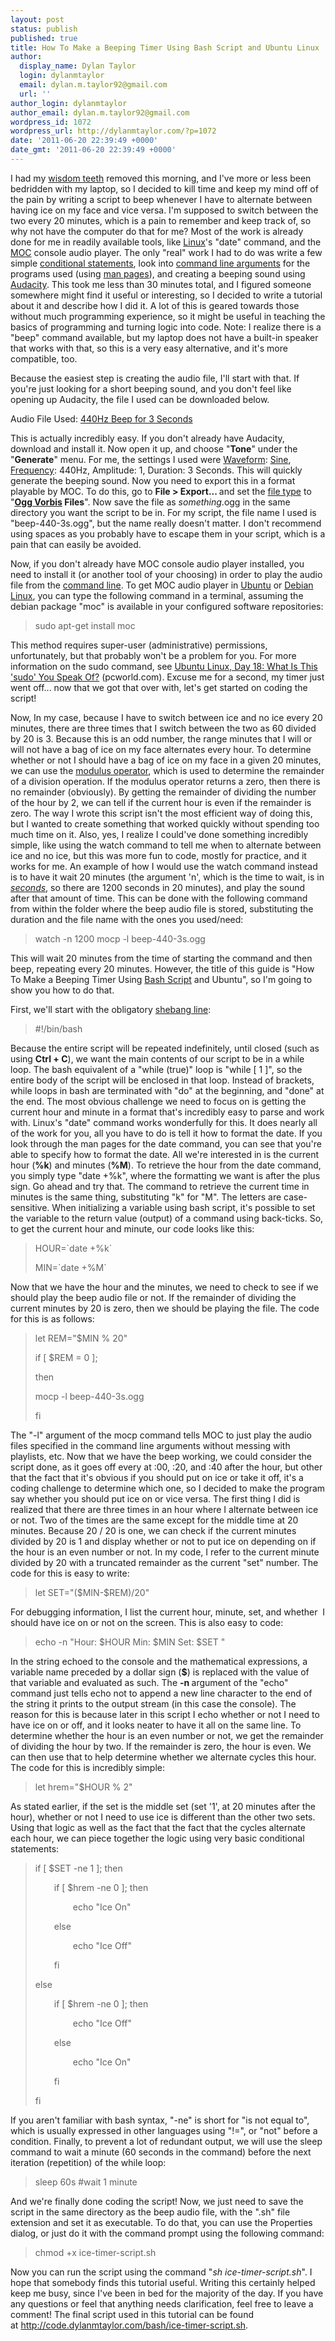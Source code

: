 ```yaml
---
layout: post
status: publish
published: true
title: How To Make a Beeping Timer Using Bash Script and Ubuntu Linux
author:
  display_name: Dylan Taylor
  login: dylanmtaylor
  email: dylan.m.taylor92@gmail.com
  url: ''
author_login: dylanmtaylor
author_email: dylan.m.taylor92@gmail.com
wordpress_id: 1072
wordpress_url: http://dylanmtaylor.com/?p=1072
date: '2011-06-20 22:39:49 +0000'
date_gmt: '2011-06-20 22:39:49 +0000'
---
```

<p>I had my <a class="zem_slink" title="Wisdom tooth" rel="wikipedia" href="http://en.wikipedia.org/wiki/Wisdom_tooth">wisdom teeth</a> removed this morning, and I've more or less been bedridden with my laptop, so I decided to kill time and keep my mind off of the pain by writing a script to beep whenever I have to alternate between having ice on my face and vice versa. I'm supposed to switch between the two every 20 minutes, which is a pain to remember and keep track of, so why not have the computer do that for me? Most of the work is already done for me in readily available tools, like <a class="zem_slink" title="Linux" rel="wikipedia" href="http://en.wikipedia.org/wiki/Linux">Linux</a>'s "date" command, and the <a class="zem_slink" title="Music on Console" rel="homepage" href="http://moc.daper.net/">MOC</a> console audio player. The only "real" work I had to do was write a few simple <a class="zem_slink" title="Conditional (programming)" rel="wikipedia" href="http://en.wikipedia.org/wiki/Conditional_%28programming%29">conditional statements</a>, look into <a class="zem_slink" title="Command-line argument" rel="wikipedia" href="http://en.wikipedia.org/wiki/Command-line_argument">command line arguments</a> for the programs used (using <a class="zem_slink" title="Man page" rel="wikipedia" href="http://en.wikipedia.org/wiki/Man_page">man pages</a>), and creating a beeping sound using <a class="zem_slink" title="Audacity" rel="homepage" href="http://audacity.sourceforge.net/">Audacity</a>. This took me less than 30 minutes total, and I figured someone somewhere might find it useful or interesting, so I decided to write a tutorial about it and describe how I did it. A lot of this is geared towards those without much programming experience, so it might be useful in teaching the basics of programming and turning logic into code. Note: I realize there is a "beep" command available, but my laptop does not have a built-in speaker that works with that, so this is a very easy alternative, and it's more compatible, too.</p>
<p>Because the easiest step is creating the audio file, I'll start with that. If you're just looking for a short beeping sound, and you don't feel like opening up Audacity, the file I used can be downloaded below.</p>
<p>Audio File Used: <a rel="attachment wp-att-1073" href="http://dylanmtaylor.com/2011/06/20/how-to-making-a-beeping-timer-in-bash-script-and-ubuntu/beep-440-3s/">440Hz Beep for 3 Seconds</a></p>
<p>This is actually incredibly easy. If you don't already have Audacity, download and install it. Now open it up, and choose "<strong>Tone</strong>" under the "<strong>Generate</strong>" menu. For me, the settings I used were <a class="zem_slink" title="Waveform" rel="wikipedia" href="http://en.wikipedia.org/wiki/Waveform">Waveform</a>: <a class="zem_slink" title="Sine wave" rel="wikipedia" href="http://en.wikipedia.org/wiki/Sine_wave">Sine</a>, <a class="zem_slink" title="Sound" rel="wikipedia" href="http://en.wikipedia.org/wiki/Sound">Frequency</a>: 440Hz, Amplitude: 1, Duration: 3 Seconds. This will quickly generate the beeping sound. Now you need to export this in a format playable by MOC. To do this, go to <strong>File &gt; Export... </strong>and set the <a class="zem_slink" title="File format" rel="wikipedia" href="http://en.wikipedia.org/wiki/File_format">file type</a> to "<strong><a class="zem_slink" title="Vorbis" rel="homepage" href="http://www.xiph.org/downloads/">Ogg Vorbis</a> Files</strong>". Now save the file as <em>something</em>.ogg in the same directory you want the script to be in. For my script, the file name I used is "beep-440-3s.ogg", but the name really doesn't matter. I don't recommend using spaces as you probably have to escape them in your script, which is a pain that can easily be avoided.</p>
<p>Now, if you don't already have MOC console audio player installed, you need to install it (or another tool of your choosing) in order to play the audio file from the <a class="zem_slink" title="Command-line interface" rel="wikipedia" href="http://en.wikipedia.org/wiki/Command-line_interface">command line</a>. To get MOC audio player in <a class="zem_slink" title="Ubuntu (operating system)" rel="homepage" href="http://www.ubuntu.com/">Ubuntu</a> or <a class="zem_slink" title="Debian" rel="homepage" href="http://www.debian.org/">Debian Linux</a>, you can type the following command in a terminal, assuming the debian package "moc" is available in your configured software repositories:</p>
<blockquote><p>sudo apt-get install moc</p></blockquote>
<p>This method requires super-user (administrative) permissions, unfortunately, but that probably won't be a problem for you. For more information on the sudo command, see <a href="http://www.pcworld.com/article/230695/ubuntu_linux_day_18_what_is_this_sudo_you_speak_of.html">Ubuntu Linux, Day 18: What Is This 'sudo' You Speak Of?</a> (pcworld.com). Excuse me for a second, my timer just went off... now that we got that over with, let's get started on coding the script!</p>
<p>Now, In my case, because I have to switch between ice and no ice every 20 minutes, there are three times that I switch between the two as 60 divided by 20 is 3. Because this is an odd number, the range minutes that I will or will not have a bag of ice on my face alternates every hour. To determine whether or not I should have a bag of ice on my face in a given 20 minutes, we can use the <a class="zem_slink" title="Modulo operation" rel="wikipedia" href="http://en.wikipedia.org/wiki/Modulo_operation">modulus operator</a>, which is used to determine the remainder of a division operation. If the modulus operator returns a zero, then there is no remainder (obviously). By getting the remainder of dividing the number of the hour by 2, we can tell if the current hour is even if the remainder is zero. The way I wrote this script isn't the most efficient way of doing this, but I wanted to create something that worked quickly without spending too much time on it. Also, yes, I realize I could've done something incredibly simple, like using the watch command to tell me when to alternate between ice and no ice, but this was more fun to code, mostly for practice, and it works for me. An example of how I would use the watch command instead is to have it wait 20 minutes (the argument 'n', which is the time to wait, is in <em><span style="text-decoration: underline;">seconds</span></em>, so there are 1200 seconds in 20 minutes), and play the sound after that amount of time. This can be done with the following command from within the folder where the beep audio file is stored, substituting the duration and the file name with the ones you used/need:</p>
<blockquote><p>watch -n 1200 mocp -l beep-440-3s.ogg</p></blockquote>
<p>This will wait 20 minutes from the time of starting the command and then beep, repeating every 20 minutes. However, the title of this guide is "How To Make a Beeping Timer Using <a class="zem_slink" title="Bash (Unix shell)" rel="homepage" href="http://tiswww.case.edu/php/chet/bash/bashtop.html">Bash Script</a> and Ubuntu", so I'm going to show you how to do that.</p>
<p>First, we'll start with the obligatory <a href="http://en.wikipedia.org/wiki/Shebang_(Unix)">shebang line</a>:</p>
<blockquote><p>#!/bin/bash</p></blockquote>
<p>Because the entire script will be repeated indefinitely, until closed (such as using <strong>Ctrl + C</strong>), we want the main contents of our script to be in a while loop. The bash equivalent of a "while (true)" loop is "while [ 1 ]", so the entire body of the script will be enclosed in that loop. Instead of brackets, while loops in bash are terminated with "do" at the beginning, and "done" at the end. The most obvious challenge we need to focus on is getting the current hour and minute in a format that's incredibly easy to parse and work with. Linux's "date" command works wonderfully for this. It does nearly all of the work for you, all you have to do is tell it how to format the date. If you look through the man pages for the date command, you can see that you're able to specify how to format the date. All we're interested in is the current hour (<strong>%k</strong>) and minutes (<strong>%M</strong>). To retrieve the hour from the date command, you simply type "date +%k", where the formatting we want is after the plus sign. Go ahead and try that. The command to retrieve the current time in minutes is the same thing, substituting "k" for "M". The letters are case-sensitive. When initializing a variable using bash script, it's possible to set the variable to the return value (output) of a command using back-ticks. So, to get the current hour and minute, our code looks like this:</p>
<blockquote><p>HOUR=`date +%k`</p>
<p>MIN=`date +%M`</p></blockquote>
<p>Now that we have the hour and the minutes, we need to check to see if we should play the beep audio file or not. If the remainder of dividing the current minutes by 20 is zero, then we should be playing the file. The code for this is as follows:</p>
<blockquote><p>let REM="$MIN % 20"</p>
<p>if [ $REM = 0 ];</p>
<p>then</p>
<p>mocp -l beep-440-3s.ogg</p>
<p>fi</p></blockquote>
<p>The "-l" argument of the mocp command tells MOC to just play the audio files specified in the command line arguments without messing with playlists, etc. Now that we have the beep working, we could consider the script done, as it goes off every at :00, :20, and :40 after the hour, but other that the fact that it's obvious if you should put on ice or take it off, it's a coding challenge to determine which one, so I decided to make the program say whether you should put ice on or vice versa. The first thing I did is realized that there are three times in an hour where I alternate between ice or not. Two of the times are the same except for the middle time at 20 minutes. Because 20 / 20 is one, we can check if the current minutes divided by 20 is 1 and display whether or not to put ice on depending on if the hour is an even number or not. In my code, I refer to the current minute divided by 20 with a truncated remainder as the current "set" number. The code for this is easy to write:</p>
<blockquote><p>let SET="($MIN-$REM)/20"</p></blockquote>
<p>For debugging information, I list the current hour, minute, set, and whether  I should have ice on or not on the screen. This is also easy to code:</p>
<blockquote><p>echo -n "Hour: $HOUR Min: $MIN Set: $SET "</p></blockquote>
<p>In the string echoed to the console and the mathematical expressions, a variable name preceded by a dollar sign (<strong>$</strong>) is replaced with the value of that variable and evaluated as such. The <strong>-n </strong>argument of the "echo" command just tells echo not to append a new line character to the end of the string it prints to the output stream (in this case the console). The reason for this is because later in this script I echo whether or not I need to have ice on or off, and it looks neater to have it all on the same line. To determine whether the hour is an even number or not, we get the remainder of dividing the hour by two. If the remainder is zero, the hour is even. We can then use that to help determine whether we alternate cycles this hour. The code for this is incredibly simple:</p>
<blockquote><p>let hrem="$HOUR % 2"</p></blockquote>
<p>As stated earlier, if the set is the middle set (set '1', at 20 minutes after the hour), whether or not I need to use ice is different than the other two sets. Using that logic as well as the fact that the fact that the cycles alternate each hour, we can piece together the logic using very basic conditional statements:</p>
<blockquote><p>if [ $SET -ne 1 ]; then</p>
<p style="padding-left: 30px;">if [ $hrem -ne 0 ]; then</p>
<p style="padding-left: 60px;">echo "Ice On"</p>
<p style="padding-left: 30px;">else</p>
<p style="padding-left: 60px;">echo "Ice Off"</p>
<p style="padding-left: 30px;">fi</p>
<p>else</p>
<p style="padding-left: 30px;">if [ $hrem -ne 0 ]; then</p>
<p style="padding-left: 60px;">echo "Ice Off"</p>
<p style="padding-left: 30px;">else</p>
<p style="padding-left: 60px;">echo "Ice On"</p>
<p style="padding-left: 30px;">fi</p>
<p>fi</p></blockquote>
<p>If you aren't familiar with bash syntax, "-ne" is short for "is not equal to", which is usually expressed in other languages using "!=", or "not" before a condition. Finally, to prevent a lot of redundant output, we will use the sleep command to wait a minute (60 seconds in the command) before the next iteration (repetition) of the while loop:</p>
<blockquote><p>sleep 60s #wait 1 minute</p></blockquote>
<p>And we're finally done coding the script! Now, we just need to save the script in the same directory as the beep audio file, with the ".sh" file extension and set it as executable. To do that, you can use the Properties dialog, or just do it with the command prompt using the following command:</p>
<blockquote><p>chmod +x ice-timer-script.sh</p></blockquote>
<p>Now you can run the script using the command "<em>sh ice-timer-script.sh</em>". I hope that somebody finds this tutorial useful. Writing this certainly helped keep me busy, since I've been in bed for the majority of the day. If you have any questions or feel that anything needs clarification, feel free to leave a comment! The final script used in this tutorial can be found at <a href="http://code.dylanmtaylor.com/bash/ice-timer-script.sh">http://code.dylanmtaylor.com/bash/ice-timer-script.sh</a>.</p>
